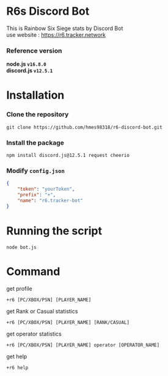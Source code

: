 # R6s Discord Bot
This is Rainbow Six Siege stats by Discord Bot  
use website : https://r6.tracker.network  

### Reference version  
**node.js  `v16.8.0`**  
**discord.js  `v12.5.1`**  
  
  
  
# Installation

### Clone the repository
```
git clone https://github.com/hmes98318/r6-discord-bot.git
```

### Install the package
```
npm install discord.js@12.5.1 request cheerio  
```

### Modify `config.json`
```json
{
    "token": "yourToken",
    "prefix": "+",
    "name": "r6.tracker-bot"
}
```

# Running the script 

```
node bot.js
```

# Command

get profile
```
+r6 [PC/XBOX/PSN] [PLAYER_NAME]
```

get Rank or Casual statistics
```
+r6 [PC/XBOX/PSN] [PLAYER_NAME] [RANK/CASUAL]
```

get operator statistics
```
+r6 [PC/XBOX/PSN] [PLAYER_NAME] operator [OPERATOR_NAME]
```

get help
```
+r6 help
```







